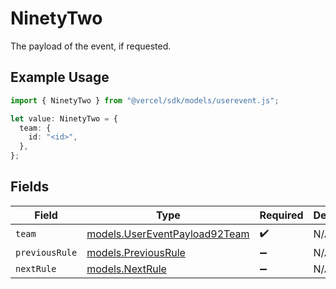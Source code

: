 # NinetyTwo

The payload of the event, if requested.

## Example Usage

```typescript
import { NinetyTwo } from "@vercel/sdk/models/userevent.js";

let value: NinetyTwo = {
  team: {
    id: "<id>",
  },
};
```

## Fields

| Field                                                                | Type                                                                 | Required                                                             | Description                                                          |
| -------------------------------------------------------------------- | -------------------------------------------------------------------- | -------------------------------------------------------------------- | -------------------------------------------------------------------- |
| `team`                                                               | [models.UserEventPayload92Team](../models/usereventpayload92team.md) | :heavy_check_mark:                                                   | N/A                                                                  |
| `previousRule`                                                       | [models.PreviousRule](../models/previousrule.md)                     | :heavy_minus_sign:                                                   | N/A                                                                  |
| `nextRule`                                                           | [models.NextRule](../models/nextrule.md)                             | :heavy_minus_sign:                                                   | N/A                                                                  |